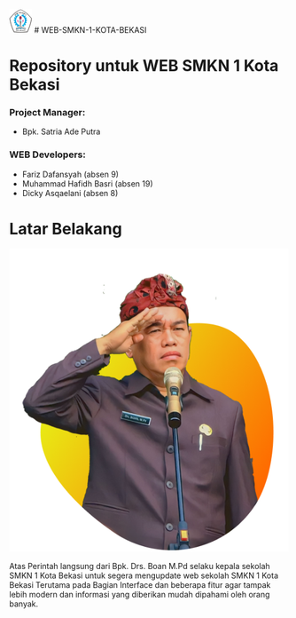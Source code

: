 <img src="/code/image/smkn-logo.png"/>
# WEB-SMKN-1-KOTA-BEKASI

# **Repository untuk WEB SMKN 1 Kota Bekasi**

### Project Manager:
* Bpk. Satria Ade Putra 
### WEB Developers:
* Fariz Dafansyah (absen 9)
* Muhammad Hafidh Basri (absen 19)
* Dicky Asqaelani (absen 8)
# **Latar Belakang**

<img src="code/image/bpk-boan.png" />

Atas Perintah langsung dari Bpk. Drs. Boan M.Pd selaku kepala sekolah SMKN 1 Kota Bekasi untuk segera mengupdate web sekolah SMKN 1 Kota Bekasi Terutama pada Bagian Interface dan beberapa fitur agar tampak lebih modern dan informasi yang diberikan mudah dipahami oleh orang banyak.